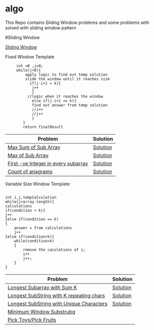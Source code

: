 # algo
This Repo contains Sliding Window problems and some problems with solved with sliding window pattern

#Sliding Window

[Sliding Window](/org/algo/dp/slidingwindow/README.md)

Fixed Window Template

``` 
     int =0 ,j=0;
     while(j<0){
         apply logic to find out temp solution
         slide the window until it reaches size
           if(j-i+1 < k){
            j++
            }
          //logic when it reaches the window
            else if(j-i+1 == k){
            find out answer from temp solution
            //i++
            //j++
            }
        }    
        return finalResult
```
|Problem|Solution|
--------|--------
|[Max Sum of Sub Array](https://www.geeksforgeeks.org/find-maximum-minimum-sum-subarray-size-k)| [Solution](https://github.com/ravindra-gadiparthi/algorithm/blob/main/src/org/algo/dp/slidingwindow/fixed/basic/EfficientSolution.java)
|[Max of Sub Array](https://www.geeksforgeeks.org/sliding-window-maximum-maximum-of-all-subarrays-of-size-k-using-stack-in-on-time)| [Solution](https://github.com/ravindra-gadiparthi/algorithm/blob/main/src/org/algo/dp/slidingwindow/fixed/patterns/MaxElementInSubArray.java)
|[First -ve Integer in every subarray](https://www.geeksforgeeks.org/first-negative-integer-every-window-size-k/)|[Solution](https://github.com/ravindra-gadiparthi/algorithm/blob/main/src/org/algo/dp/slidingwindow/fixed/patterns/FirstNegativeNumberInWindow.java)
|[Count of anagrams](https://www.geeksforgeeks.org/count-occurrences-of-anagrams/)|[Solution](https://github.com/ravindra-gadiparthi/algorithm/blob/main/src/org/algo/dp/slidingwindow/fixed/patterns/CountAnagramOccurrences.java)

Variable Size Window Template

```

int i,j,tempCalculation
while(j<array.length){
calculations
if(condition < k){
j++
}else if(condition == k)
{
    answer = from calculations
    j++
}else if(condition>k){
    while(condition>k)
    {
        remove the caculations of i;
        i++
        j++;
    }
}

```
|Problem|Solution|
--------|--------
|[Longest Subarray with Sum K](https://www.geeksforgeeks.org/longest-sub-array-sum-k/)| [Solution](https://github.com/ravindra-gadiparthi/algorithm/blob/main/src/org/algo/dp/slidingwindow/variable/basic/LongestSubArrayWithSum.java)
|[Longest SubString with K repeating chars](https://www.geeksforgeeks.org/find-the-longest-substring-with-k-unique-characters-in-a-given-string/)| [Solution](https://github.com/ravindra-gadiparthi/algorithm/blob/main/src/org/algo/dp/slidingwindow/variable/pattern/LongestSubStringWithKUniqueChar.java)
|[Longest SubString with Unique Characters](https://leetcode.com/problems/longest-substring-without-repeating-characters/)| [Solution](https://github.com/ravindra-gadiparthi/algorithm/blob/main/src/org/algo/dp/slidingwindow/variable/pattern/LongestSubStringWithKUniqueChar.java)
|[Minimum Window Substrubg](https://leetcode.com/problems/minimum-window-substring/)||
|[Pick Toys/Pick Fruits](https://leetcode.com/problems/fruit-into-baskets/)||